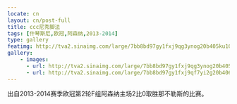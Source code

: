 ```yaml
---
locate: cn
layout: cn/post-full
title: ccc尼秀脚法
tags: [什琴斯尼,欧冠,阿森纳,2013-2014]
type: gallery
featimg: http://tva2.sinaimg.com/large/7bb8bd97gy1fxj9qg3ynog20b405ku10.gif
gallery:
    - images:
      - url: http://tva2.sinaimg.com/large/7bb8bd97gy1fxj9qg3ynog20b405ku10.gif
      - url: http://tva2.sinaimg.com/large/7bb8bd97gy1fxj9qf7yi2g20b4069x6r.gif
---
```


出自2013-2014赛季欧冠第2轮F组阿森纳主场2比0取胜那不勒斯的比赛。